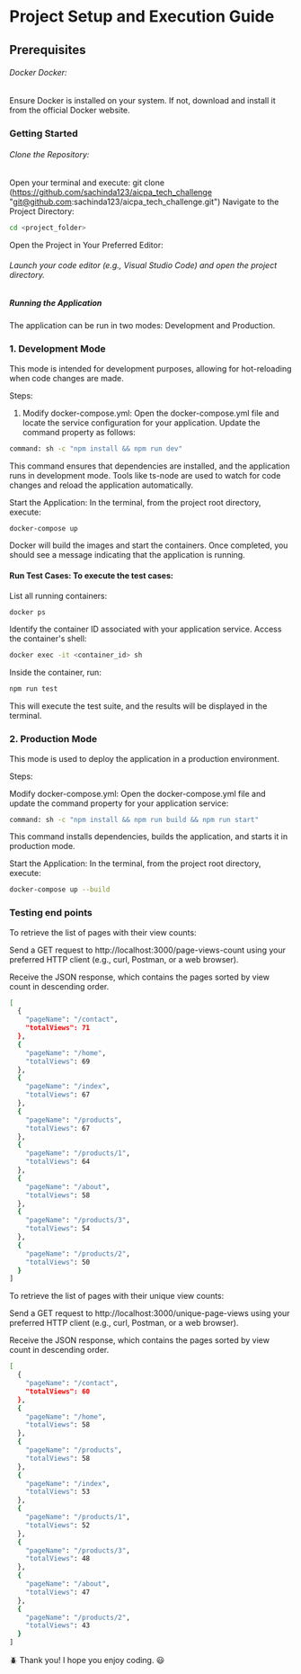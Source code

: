 # Project Setup and Execution Guide

## Prerequisites

###### Docker Docker:

Ensure Docker is installed on your system. If not, download and install it from the official Docker website.

### Getting Started

###### Clone the Repository:

Open your terminal and execute:
git clone (https://github.com/sachinda123/aicpa_tech_challenge "git@github.com:sachinda123/aicpa_tech_challenge.git")
Navigate to the Project Directory:

```sh
cd <project_folder>
```

Open the Project in Your Preferred Editor:

###### Launch your code editor (e.g., Visual Studio Code) and open the project directory.

##### Running the Application

The application can be run in two modes: Development and Production.

### 1. Development Mode

This mode is intended for development purposes, allowing for hot-reloading when code changes are made.

Steps:

1. Modify docker-compose.yml: Open the docker-compose.yml file and locate the service configuration for your application. Update the command property as follows:

```sh
command: sh -c "npm install && npm run dev"
```

This command ensures that dependencies are installed, and the application runs in development mode.
Tools like ts-node are used to watch for code changes and reload the application automatically.

Start the Application: In the terminal, from the project root directory, execute:

```sh
docker-compose up

```

Docker will build the images and start the containers. Once completed, you should see a message indicating that the application is running.

#### Run Test Cases: To execute the test cases:

List all running containers:

```sh
docker ps
```

Identify the container ID associated with your application service.
Access the container's shell:

```sh
docker exec -it <container_id> sh

```

Inside the container, run:

```sh
npm run test
```

This will execute the test suite, and the results will be displayed in the terminal.

### 2. Production Mode

This mode is used to deploy the application in a production environment.

Steps:

Modify docker-compose.yml: Open the docker-compose.yml file and update the command property for your application service:

```sh
command: sh -c "npm install && npm run build && npm run start"

```

This command installs dependencies, builds the application, and starts it in production mode.

Start the Application: In the terminal, from the project root directory, execute:

```sh
docker-compose up --build

```

### Testing end points

To retrieve the list of pages with their view counts:

Send a GET request to http://localhost:3000/page-views-count using your preferred HTTP client (e.g., curl, Postman, or a web browser).

Receive the JSON response, which contains the pages sorted by view count in descending order.

```sh
[
  {
    "pageName": "/contact",
    "totalViews": 71
  },
  {
    "pageName": "/home",
    "totalViews": 69
  },
  {
    "pageName": "/index",
    "totalViews": 67
  },
  {
    "pageName": "/products",
    "totalViews": 67
  },
  {
    "pageName": "/products/1",
    "totalViews": 64
  },
  {
    "pageName": "/about",
    "totalViews": 58
  },
  {
    "pageName": "/products/3",
    "totalViews": 54
  },
  {
    "pageName": "/products/2",
    "totalViews": 50
  }
]

```

To retrieve the list of pages with their unique view counts:

Send a GET request to http://localhost:3000/unique-page-views using your preferred HTTP client (e.g., curl, Postman, or a web browser).

Receive the JSON response, which contains the pages sorted by view count in descending order.

```sh
[
  {
    "pageName": "/contact",
    "totalViews": 60
  },
  {
    "pageName": "/home",
    "totalViews": 58
  },
  {
    "pageName": "/products",
    "totalViews": 58
  },
  {
    "pageName": "/index",
    "totalViews": 53
  },
  {
    "pageName": "/products/1",
    "totalViews": 52
  },
  {
    "pageName": "/products/3",
    "totalViews": 48
  },
  {
    "pageName": "/about",
    "totalViews": 47
  },
  {
    "pageName": "/products/2",
    "totalViews": 43
  }
]


```

:beetle: Thank you! I hope you enjoy coding. :smiley:
